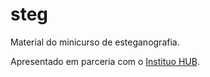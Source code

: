 # steg

Material do minicurso de esteganografia.

Apresentado em parceria com o [Instituo HUB](https://medium.com/institutohub/clube-de-privacidade-e-ciberseguran%C3%A7a-dia-6-8cbb04ba9986 "Instituto HUB").
